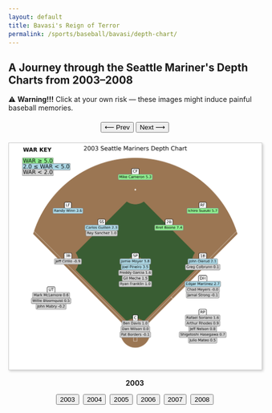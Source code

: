 ```yaml
---
layout: default
title: Bavasi's Reign of Terror 
permalink: /sports/baseball/bavasi/depth-chart/
---
```


## A Journey through the Seattle Mariner's Depth Charts from 2003–2008

⚠️ **Warning!!!** Click at your own risk — these images might induce painful baseball memories.

<!-- Prev/Next Buttons -->
<div style="text-align:center; margin-top: 20px;">
  <button onclick="changeYearBy(-1)" class="nav-button">⟵ Prev</button>
  <button onclick="changeYearBy(1)" class="nav-button">Next ⟶</button>
</div>

<!-- Image Display -->
<div id="depthChartContainer" style="text-align:center; margin-top:20px;">
  <img id="depthChartImage" 
       src="/assets/images/sports/bavasi/depth-chart/mariners_2003_depth_chart_final_final.png" 
       style="max-width:100%; height:auto; border:1px solid #ccc; box-shadow:2px 2px 5px rgba(0,0,0,0.2); cursor:pointer;"
       onclick="openModal(this.src)">
  <p id="yearLabel"><strong>2003</strong></p>
</div>

<!-- Year Buttons -->
<div id="yearButtons" style="display:flex; flex-wrap:wrap; justify-content:center; gap:8px; margin-top: 10px;">
  <button class="year-button" onclick="changeYear(0)">2003</button>
  <button class="year-button" onclick="changeYear(1)">2004</button>
  <button class="year-button" onclick="changeYear(2)">2005</button>
  <button class="year-button" onclick="changeYear(3)">2006</button>
  <button class="year-button" onclick="changeYear(4)">2007</button>
  <button class="year-button" onclick="changeYear(5)">2008</button>
</div>

<!-- Modal for Enlarged Image -->
<div id="imageModal" style="display:none; position:fixed; top:0; left:0; width:100%; height:100%; background:rgba(0,0,0,0.9); z-index:9999; justify-content:center; align-items:center;">
  <span onclick="closeModal()" style="position:absolute; top:20px; right:30px; color:white; font-size:30px; cursor:pointer;">&times;</span>
  <img id="modalImage" style="max-width:90%; max-height:90%; border:4px solid white;">
</div>

<!-- JavaScript -->
<script>
  const imageFilenames = [
    "mariners_2003_depth_chart_final_final.png",
    "mariners_2004_depth_chart_final.png",
    "mariners_2005_depth_chart_final_final.png",
    "mariners_2006_depth_chart_final.png",
    "mariners_2007_depth_chart_final.png",
    "mariners_2008_depth_chart_final.png"
  ];

  const yearLabels = ["2003", "2004", "2005", "2006", "2007", "2008"];
  const records = [
    "93–69",  // 2003
    "63–99",  // 2004
    "69–93",  // 2005
    "78–84",  // 2006
    "88–74",  // 2007
    "61–101"  // 2008
  ];

  let currentIndex = 0;

  function updateChart(index) {
    const image = document.getElementById("depthChartImage");
    const label = document.getElementById("yearLabel");
    image.src = `/assets/images/sports/bavasi/depth-chart/${imageFilenames[index]}`;
    label.innerHTML = `<strong>${yearLabels[index]} — ${records[index]}</strong>`;
    currentIndex = index;
  }

  function changeYear(index) {
    updateChart(index);
  }

  function changeYearBy(delta) {
    let newIndex = currentIndex + delta;
    if (newIndex < 0) newIndex = 0;
    if (newIndex >= imageFilenames.length) newIndex = imageFilenames.length - 1;
    updateChart(newIndex);
  }
</script>

